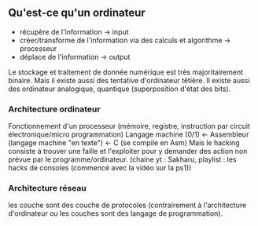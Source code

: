 ## Qu'est-ce qu'un ordinateur 
- récupère de l'information -> input
- créer/transforme de l'information via des calculs et algorithme -> processeur
- déplace de l'information -> output

Le stockage et traitement de donnée numérique est très majoritairement binaire. Mais il existe aussi des tentative d'ordinateur têtière. Il existe aussi des ordinateur analogique, quantique (superposition d'état des bits).

### Architecture ordinateur
Fonctionnement d'un processeur (mémoire, registre, instruction par circuit électronique/micro programmation)
Langage machine (0/1) <- Assembleur (langage machine "en texte") <- C (se compile en Asm)
Mais le hacking consiste à trouver une faille et l'exploiter pour y demander des action non prévue par le programme/ordinateur.
(chaine yt : Sakharu, playlist : les hacks de consoles (commencé avec la vidéo sur la ps1))

### Architecture réseau
les couche sont des couche de protocoles (contrairement à l'architecture d'ordinateur ou les couches sont des langage de programmation).
